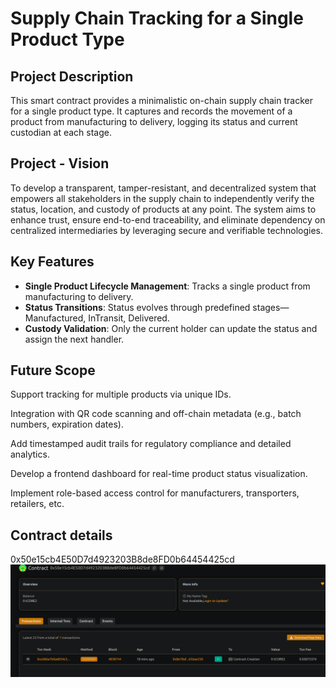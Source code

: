 # Supply Chain Tracking for a Single Product Type

## Project Description

This smart contract provides a minimalistic on-chain supply chain tracker for a single product type. It captures and records the movement of a product from manufacturing to delivery, logging its status and current custodian at each stage.

## Project - Vision

To develop a transparent, tamper-resistant, and decentralized system that empowers all stakeholders in the supply chain to independently verify the status, location, and custody of products at any point. The system aims to enhance trust, ensure end-to-end traceability, and eliminate dependency on centralized intermediaries by leveraging secure and verifiable technologies.

## Key Features

- **Single Product Lifecycle Management**: Tracks a single product from manufacturing to delivery.
- **Status Transitions**: Status evolves through predefined stages—Manufactured, InTransit, Delivered.
- **Custody Validation**: Only the current holder can update the status and assign the next handler.

## Future Scope

Support tracking for multiple products via unique IDs.

Integration with QR code scanning and off-chain metadata (e.g., batch numbers, expiration dates).

Add timestamped audit trails for regulatory compliance and detailed analytics.

Develop a frontend dashboard for real-time product status visualization.

Implement role-based access control for manufacturers, transporters, retailers, etc.

## Contract details
0x50e15cb4E50D7d4923203B8de8FD0b64454425cd
![alt text](image.png)

